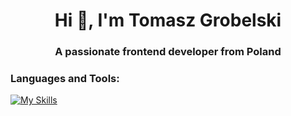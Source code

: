 <h1 align="center">Hi 👋, I'm Tomasz Grobelski</h1>
<h3 align="center">A passionate frontend developer from Poland</h3>


<p align="left">
</p>

<h3 align="left">Languages and Tools:</h3>

[![My Skills](https://skillicons.dev/icons?i=html,css,js,sass,nodejs,babel,webpack,vite,ts,react)](https://skillicons.dev)
